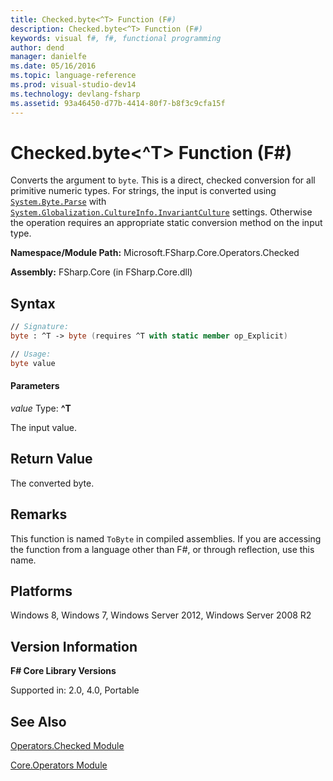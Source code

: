 ```yaml
---
title: Checked.byte<^T> Function (F#)
description: Checked.byte<^T> Function (F#)
keywords: visual f#, f#, functional programming
author: dend
manager: danielfe
ms.date: 05/16/2016
ms.topic: language-reference
ms.prod: visual-studio-dev14
ms.technology: devlang-fsharp
ms.assetid: 93a46450-d77b-4414-80f7-b8f3c9cfa15f 
---
```


# Checked.byte<^T> Function (F#)

Converts the argument to `byte`. This is a direct, checked conversion for all primitive numeric types. For strings, the input is converted using [`System.Byte.Parse`](https://msdn.microsoft.com/library/system.byte.parse.aspx) with [`System.Globalization.CultureInfo.InvariantCulture`](https://msdn.microsoft.com/library/system.globalization.cultureinfo.invariantculture.aspx) settings. Otherwise the operation requires an appropriate static conversion method on the input type.

**Namespace/Module Path:** Microsoft.FSharp.Core.Operators.Checked

**Assembly:** FSharp.Core (in FSharp.Core.dll)


## Syntax

```fsharp
// Signature:
byte : ^T -> byte (requires ^T with static member op_Explicit)

// Usage:
byte value
```

#### Parameters
*value*
Type: **^T**


The input value.


## Return Value

The converted byte.

## Remarks
This function is named `ToByte` in compiled assemblies. If you are accessing the function from a language other than F#, or through reflection, use this name.


## Platforms
Windows 8, Windows 7, Windows Server 2012, Windows Server 2008 R2


## Version Information
**F# Core Library Versions**

Supported in: 2.0, 4.0, Portable

## See Also
[Operators.Checked Module](Operators.Checked-Module-%5BFSharp%5D.md)

[Core.Operators Module](Core.Operators-Module-%5BFSharp%5D.md)